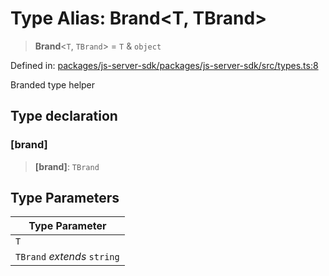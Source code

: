 # Type Alias: Brand\<T, TBrand\>

> **Brand**\<`T`, `TBrand`\> = `T` & `object`

Defined in: [packages/js-server-sdk/packages/js-server-sdk/src/types.ts:8](https://github.com/fishjam-cloud/js-server-sdk/blob/891a2e978ee650dde85956b1c7d697c5ffa577dc/packages/js-server-sdk/src/types.ts#L8)

Branded type helper

## Type declaration

### \[brand\]

> **\[brand\]**: `TBrand`

## Type Parameters

| Type Parameter |
| ------ |
| `T` |
| `TBrand` *extends* `string` |
